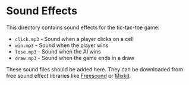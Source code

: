 # Sound Effects

This directory contains sound effects for the tic-tac-toe game:

- `click.mp3` - Sound when a player clicks on a cell
- `win.mp3` - Sound when the player wins
- `lose.mp3` - Sound when the AI wins
- `draw.mp3` - Sound when the game ends in a draw

These sound files should be added here. They can be downloaded from free sound effect libraries like [Freesound](https://freesound.org/) or [Mixkit](https://mixkit.co/free-sound-effects/).